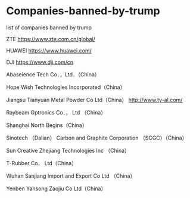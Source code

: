 # Companies-banned-by-trump
list of companies banned by trump

ZTE
https://www.zte.com.cn/global/

HUAWEI
https://www.huawei.com/

DJI
https://www.dji.com/cn

Abaseience Tech Co．，Ltd．（China）

Hope Wish Technologies Incorporated（China）

Jiangsu Tianyuan Metal Powder Co Ltd（China）
http://www.ty-al.com/

Raybeam Optronics Co．， Ltd （China）

Shanghai North Begins（China）

Sinotech （Dalian） Carbon and Graphite Corporation （SCGC）（China）

Sun Creative Zhejiang Technologies Inc （China）

T-Rubber Co． Ltd（China）

Wuhan Sanjiang Import and Export Co Ltd （China）

Yenben Yansong Zaojiu Co Ltd（China）
